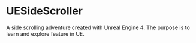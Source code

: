 # UESideScroller
A side scrolling adventure created with Unreal Engine 4. The purpose is to learn and explore feature in UE.
